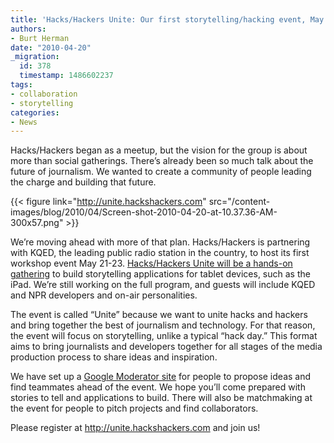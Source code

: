```yaml
---
title: 'Hacks/Hackers Unite: Our first storytelling/hacking event, May 21-23'
authors:
- Burt Herman
date: "2010-04-20"
_migration:
  id: 378
  timestamp: 1486602237
tags:
- collaboration
- storytelling
categories:
- News
---
```


Hacks/Hackers began as a meetup, but the vision for the group is about more than social gatherings. There&#8217;s already been so much talk about the future of journalism. We wanted to create a community of people leading the charge and building that future.

{{< figure link="http://unite.hackshackers.com" src="/content-images/blog/2010/04/Screen-shot-2010-04-20-at-10.37.36-AM-300x57.png" >}}

We&#8217;re moving ahead with more of that plan. Hacks/Hackers is partnering with KQED, the leading public radio station in the country, to host its first workshop event May 21-23. [Hacks/Hackers Unite will be a hands-on gathering][1] to build storytelling applications for tablet devices, such as the iPad. We&#8217;re still working on the full program, and guests will include KQED and NPR developers and on-air personalities.

The event is called &#8220;Unite&#8221; because we want to unite hacks and hackers and bring together the best of journalism and technology. For that reason, the event will focus on storytelling, unlike a typical &#8220;hack day.&#8221; This format aims to bring journalists and developers together for all stages of the media production process to share ideas and inspiration.

We have set up a [Google Moderator site][2] for people to propose ideas and find teammates ahead of the event. We hope you&#8217;ll come prepared with stories to tell and applications to build. There will also be matchmaking at the event for people to pitch projects and find collaborators.

Please register at <http://unite.hackshackers.com> and join us!

 [1]: http://unite.hackshackers.com
 [2]: http://bit.ly/hhuniteideas